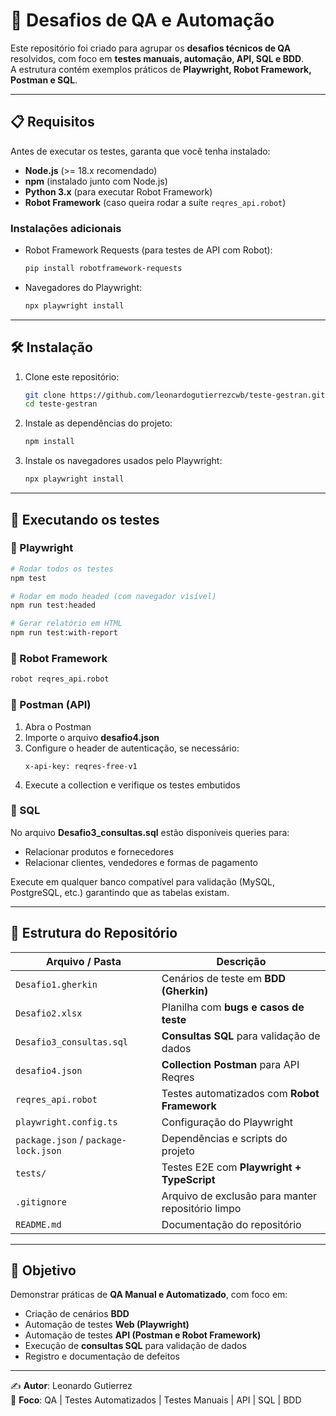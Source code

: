 # 🧪 Desafios de QA e Automação

Este repositório foi criado para agrupar os **desafios técnicos de QA** resolvidos, com foco em **testes manuais, automação, API, SQL e BDD**.  
A estrutura contém exemplos práticos de **Playwright, Robot Framework, Postman e SQL**.

---

## 📋 Requisitos

Antes de executar os testes, garanta que você tenha instalado:

- **Node.js** (>= 18.x recomendado)  
- **npm** (instalado junto com Node.js)  
- **Python 3.x** (para executar Robot Framework)  
- **Robot Framework** (caso queira rodar a suíte `reqres_api.robot`)  

### Instalações adicionais

- Robot Framework Requests (para testes de API com Robot):  
  ```bash
  pip install robotframework-requests
  ```

- Navegadores do Playwright:  
  ```bash
  npx playwright install
  ```

---

## 🛠️ Instalação

1. Clone este repositório:
   ```bash
   git clone https://github.com/leonardogutierrezcwb/teste-gestran.git
   cd teste-gestran
   ```

2. Instale as dependências do projeto:
   ```bash
   npm install
   ```

3. Instale os navegadores usados pelo Playwright:
   ```bash
   npx playwright install
   ```

---

## 🚀 Executando os testes

### 🔹 Playwright

```bash
# Rodar todos os testes
npm test

# Rodar em modo headed (com navegador visível)
npm run test:headed

# Gerar relatório em HTML
npm run test:with-report
```

### 🔹 Robot Framework

```bash
robot reqres_api.robot
```

### 🔹 Postman (API)

1. Abra o Postman  
2. Importe o arquivo **desafio4.json**  
3. Configure o header de autenticação, se necessário:  
   ```
   x-api-key: reqres-free-v1
   ```
4. Execute a collection e verifique os testes embutidos  

### 🔹 SQL

No arquivo **Desafio3_consultas.sql** estão disponíveis queries para:  
- Relacionar produtos e fornecedores  
- Relacionar clientes, vendedores e formas de pagamento  

Execute em qualquer banco compatível para validação (MySQL, PostgreSQL, etc.) garantindo que as tabelas existam.

---

## 📂 Estrutura do Repositório

| Arquivo / Pasta               | Descrição |
|-------------------------------|-----------|
| `Desafio1.gherkin`            | Cenários de teste em **BDD (Gherkin)** |
| `Desafio2.xlsx`               | Planilha com **bugs e casos de teste** |
| `Desafio3_consultas.sql`      | **Consultas SQL** para validação de dados |
| `desafio4.json`               | **Collection Postman** para API Reqres |
| `reqres_api.robot`            | Testes automatizados com **Robot Framework** |
| `playwright.config.ts`        | Configuração do Playwright |
| `package.json` / `package-lock.json` | Dependências e scripts do projeto |
| `tests/`                      | Testes E2E com **Playwright + TypeScript** |
| `.gitignore`                  | Arquivo de exclusão para manter repositório limpo |
| `README.md`                   | Documentação do repositório |

---

## 🎯 Objetivo

Demonstrar práticas de **QA Manual e Automatizado**, com foco em:

- Criação de cenários **BDD**  
- Automação de testes **Web (Playwright)**  
- Automação de testes **API (Postman e Robot Framework)**  
- Execução de **consultas SQL** para validação de dados  
- Registro e documentação de defeitos  

---

✍️ **Autor**: Leonardo Gutierrez  
📌 **Foco**: QA | Testes Automatizados | Testes Manuais | API | SQL | BDD
